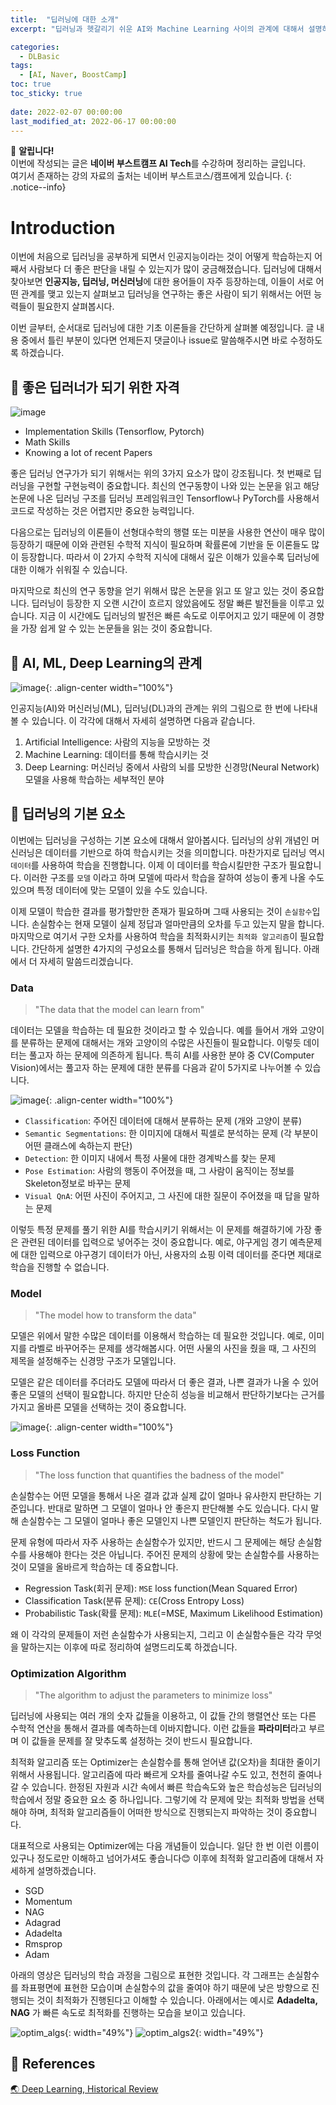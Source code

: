 ```yaml
---
title:  "딥러닝에 대한 소개"
excerpt: "딥러닝과 헷갈리기 쉬운 AI와 Machine Learning 사이의 관계에 대해서 설명하고 딥러닝의 기본 구성 요소에 대해서 설명합니다."

categories:
  - DLBasic
tags:
  - [AI, Naver, BoostCamp]
toc: true
toc_sticky: true
 
date: 2022-02-07 00:00:00
last_modified_at: 2022-06-17 00:00:00
---
```

📌 **알립니다!**<br>
이번에 작성되는 글은 **네이버 부스트캠프 AI Tech**를 수강하며 정리하는 글입니다.<br>
여기서 존재하는 강의 자료의 출처는 네이버 부스트코스/캠프에게 있습니다.
{: .notice--info}

# Introduction

이번에 처음으로 딥러닝을 공부하게 되면서 인공지능이라는 것이 어떻게 학습하는지 어째서 사람보다 더 좋은 판단을 내릴 수 있는지가 많이 궁금해졌습니다. 딥러닝에 대해서 찾아보면 **인공지능, 딥러닝, 머신러닝**에 대한 용어들이 자주 등장하는데, 이들이 서로 어떤 관계를 맺고 있는지 살펴보고 딥러닝을 연구하는 좋은 사람이 되기 위해서는 어떤 능력들이 필요한지 살펴봅시다.

이번 글부터, 순서대로 딥러닝에 대한 기초 이론들을 간단하게 살펴볼 예정입니다. 글 내용 중에서 틀린 부분이 있다면 언제든지 댓글이나 issue로 말씀해주시면 바로 수정하도록 하겠습니다.

## 🌟 좋은 딥러너가 되기 위한 자격

![image](https://user-images.githubusercontent.com/91870042/174116005-e82c3d06-0112-489b-984e-3a69547ed743.png)


- Implementation Skills (Tensorflow, Pytorch)
- Math Skills
- Knowing a lot of recent Papers

좋은 딥러닝 연구가가 되기 위해서는 위의 3가지 요소가 많이 강조됩니다. 첫 번째로 딥러닝을 구현할 구현능력이 중요합니다. 최신의 연구동향이 나와 있는 논문을 읽고 해당 논문에 나온 딥러닝 구조를 딥러닝 프레임워크인 Tensorflow나 PyTorch를 사용해서 코드로 작성하는 것은 어렵지만 중요한 능력입니다.

다음으로는 딥러닝의 이론들이 선형대수학의 행렬 또는 미분을 사용한 연산이 매우 많이 등장하기 때문에 이와 관련된 수학적 지식이 필요하며 확률론에 기반을 둔 이론들도 많이 등장합니다. 따라서 이 2가지 수학적 지식에 대해서 깊은 이해가 있을수록 딥러닝에 대한 이해가 쉬워질 수 있습니다.

마지막으로 최신의 연구 동향을 얻기 위해서 많은 논문을 읽고 또 알고 있는 것이 중요합니다. 딥러닝이 등장한 지 오랜 시간이 흐르지 않았음에도 정말 빠른 발전들을 이루고 있습니다. 지금 이 시간에도 딥러닝의 발전은 빠른 속도로 이루어지고 있기 때문에 이 경향을 가장 쉽게 알 수 있는 논문들을 읽는 것이 중요합니다.

## 🔗 AI, ML, Deep Learning의 관계
![image](https://user-images.githubusercontent.com/91870042/144704573-50928379-2c3a-435a-9f71-338be2efc9a9.png){: .align-center width="100%"}

인공지능(AI)와 머신러닝(ML), 딥러닝(DL)과의 관계는 위의 그림으로 한 번에 나타내 볼 수 있습니다. 이 각각에 대해서 자세히 설명하면 다음과 같습니다.

1. Artificial Intelligence: 사람의 지능을 모방하는 것
2. Machine Learning: 데이터를 통해 학습시키는 것
3. Deep Learning: 머신러닝 중에서 사람의 뇌를 모방한 신경망(Neural Network) 모델을 사용해 학습하는 세부적인 분야

## 🎯 딥러닝의 기본 요소

이번에는 딥러닝을 구성하는 기본 요소에 대해서 알아봅시다. 딥러닝의 상위 개념인 머신러닝은 데이터를 기반으로 하여 학습시키는 것을 의미합니다. 마찬가지로 딥러닝 역시 `데이터`를 사용하여 학습을 진행합니다. 이제 이 데이터를 학습시킬만한 구조가 필요합니다. 이러한 구조를 `모델` 이라고 하며 모델에 따라서 학습을 잘하여 성능이 좋게 나올 수도 있으며 특정 데이터에 맞는 모델이 있을 수도 있습니다. 

이제 모델이 학습한 결과를 평가할만한 존재가 필요하며 그때 사용되는 것이 `손실함수`입니다. 손실함수는 현재 모델이 실제 정답과 얼마만큼의 오차를 두고 있는지 말을 합니다. 마지막으로 여기서 구한 오차를 사용하여 학습을 최적화시키는 `최적화 알고리즘`이 필요합니다. 간단하게 설명한 4가지의 구성요소를 통해서 딥러닝은 학습을 하게 됩니다. 아래에서 더 자세히 말씀드리겠습니다.

### Data

> "The data that the model can learn from"

데이터는 모델을 학습하는 데 필요한 것이라고 할 수 있습니다. 예를 들어서 개와 고양이를 분류하는 문제에 대해서는 개와 고양이의 수많은 사진들이 필요합니다. 이렇듯 데이터는 풀고자 하는 문제에 의존하게 됩니다. 특히 AI를 사용한 분야 중 CV(Computer Vision)에서는 풀고자 하는 문제에 대한 분류를 다음과 같이 5가지로 나누어볼 수 있습니다.
    
![image](https://user-images.githubusercontent.com/91870042/144704834-e01eec9f-ec99-4cc8-a8c8-62e41472eddd.png){: .align-center width="100%"}

- `Classification`: 주어진 데이터에 대해서 분류하는 문제 (개와 고양이 분류)
- `Semantic Segmentations`: 한 이미지에 대해서 픽셀로 분석하는 문제 (각 부분이 어떤 클래스에 속하는지 판단)
- `Detection`: 한 이미지 내에서 특정 사물에 대한 경계박스를 찾는 문제
- `Pose Estimation`: 사람의 행동이 주어졌을 때, 그 사람이 움직이는 정보를 Skeleton정보로 바꾸는 문제
- `Visual QnA`: 어떤 사진이 주어지고, 그 사진에 대한 질문이 주어졌을 때 답을 말하는 문제

이렇듯 특정 문제를 풀기 위한 AI를 학습시키기 위해서는 이 문제를 해결하기에 가장 좋은 관련된 데이터를 입력으로 넣어주는 것이 중요합니다. 예로, 야구게임 경기 예측문제에 대한 입력으로 야구경기 데이터가 아닌, 사용자의 쇼핑 이력 데이터를 준다면 제대로 학습을 진행할 수 없습니다.

### Model

> "The model how to transform the data"

모델은 위에서 말한 수많은 데이터를 이용해서 학습하는 데 필요한 것입니다. 예로, 이미지를 라벨로 바꾸어주는 문제를 생각해봅시다. 어떤 사물의 사진을 줬을 때, 그 사진의 제목을 설정해주는 신경망 구조가 모델입니다.

모델은 같은 데이터를 주더라도 모델에 따라서 더 좋은 결과, 나쁜 결과가 나올 수 있어 좋은 모델의 선택이 필요합니다. 하지만 단순히 성능을 비교해서 판단하기보다는 근거를 가지고 올바른 모델을 선택하는 것이 중요합니다.

![image](https://user-images.githubusercontent.com/91870042/144704950-a55c4c49-6bca-46a7-9ed1-bcfe91971561.png){: .align-center width="100%"}

### Loss Function

> "The loss function that quantifies the badness of the model"

손실함수는 어떤 모델을 통해서 나온 결과 값과 실제 값이 얼마나 유사한지 판단하는 기준입니다. 반대로 말하면 그 모델이 얼마나 안 좋은지 판단해볼 수도 있습니다. 다시 말해 손실함수는 그 모델이 얼마나 좋은 모델인지 나쁜 모델인지 판단하는 척도가 됩니다.

문제 유형에 따라서 자주 사용하는 손실함수가 있지만, 반드시 그 문제에는 해당 손실함수를 사용해야 한다는 것은 아닙니다. 주어진 문제의 상황에 맞는 손실함수를 사용하는 것이 모델을 올바르게 학습하는 데 중요합니다.

- Regression Task(회귀 문제): `MSE` loss function(Mean Squared Error)
- Classification Task(분류 문제): `CE`(Cross Entropy Loss)
- Probabilistic Task(확률 문제): `MLE`(=MSE, Maximum Likelihood Estimation)

왜 이 각각의 문제들이 저런 손실함수가 사용되는지, 그리고 이 손실함수들은 각각 무엇을 말하는지는 이후에 따로 정리하여 설명드리도록 하겠습니다.

### Optimization Algorithm

> "The algorithm to adjust the parameters to minimize loss"

딥러닝에 사용되는 여러 개의 숫자 값들을 이용하고, 이 값들 간의 행렬연산 또는 다른 수학적 연산을 통해서 결과를 예측하는데 이바지합니다. 이런 값들을 **파라미터**라고 부르며 이 값들을 문제를 잘 맞추도록 설정하는 것이 반드시 필요합니다.

최적화 알고리즘 또는 Optimizer는 손실함수를 통해 얻어낸 값(오차)을 최대한 줄이기 위해서 사용됩니다. 알고리즘에 따라 빠르게 오차를 줄여나갈 수도 있고, 천천히 줄여나갈 수 있습니다. 한정된 자원과 시간 속에서 빠른 학습속도와 높은 학습성능은 딥러닝의 학습에서 정말 중요한 요소 중 하나입니다. 그렇기에 각 문제에 맞는 최적화 방법을 선택해야 하며, 최적화 알고리즘들이 어떠한 방식으로 진행되는지 파악하는 것이 중요합니다.

대표적으로 사용되는 Optimizer에는 다음 개념들이 있습니다. 일단 한 번 이런 이름이 있구나 정도로만 이해하고 넘어가셔도 좋습니다😊 이후에 최적화 알고리즘에 대해서 자세하게 설명하겠습니다.

- SGD
- Momentum
- NAG
- Adagrad
- Adadelta
- Rmsprop
- Adam

아래의 영상은 딥러닝의 학습 과정을 그림으로 표현한 것입니다. 각 그래프는 손실함수를 좌표평면에 표현한 모습이며 손실함수의 값을 줄여야 하기 때문에 낮은 방향으로 진행되는 것이 최적화가 진행된다고 이해할 수 있습니다. 아래에서는 예시로 **Adadelta, NAG** 가 빠른 속도로 최적화를 진행하는 모습을 보이고 있습니다.

![optim_algs](https://user-images.githubusercontent.com/91870042/152749857-2dbc6550-1906-4226-abe4-5dd6030a3659.gif){: width="49%"} ![optim_algs2](https://user-images.githubusercontent.com/91870042/152749846-be0675a3-7194-462a-8973-75042d2a392b.gif){: width="49%"}

## 🚀 References

[🌏 Deep Learning, Historical Review](https://gngsn.tistory.com/103)
